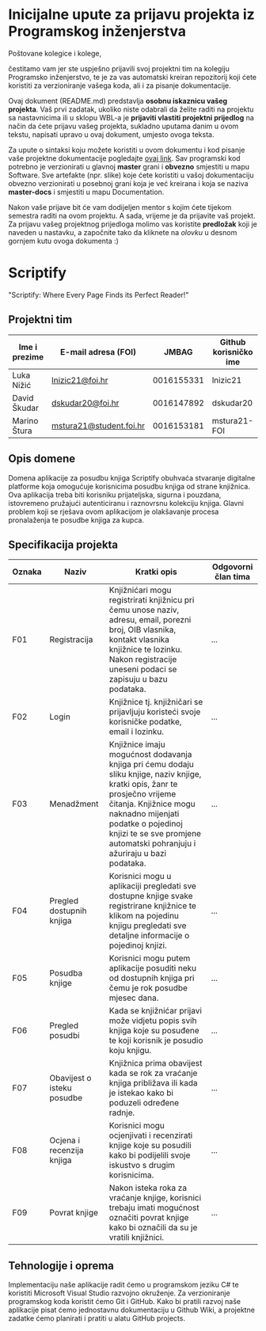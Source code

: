 # Inicijalne upute za prijavu projekta iz Programskog inženjerstva

Poštovane kolegice i kolege, 

čestitamo vam jer ste uspješno prijavili svoj projektni tim na kolegiju Programsko inženjerstvo, te je za vas automatski kreiran repozitorij koji ćete koristiti za verzioniranje vašega koda, ali i za pisanje dokumentacije.

Ovaj dokument (README.md) predstavlja **osobnu iskaznicu vašeg projekta**. Vaš prvi zadatak, ukoliko niste odabrali da želite raditi na projektu sa nastavnicima ili u sklopu WBL-a je **prijaviti vlastiti projektni prijedlog** na način da ćete prijavu vašeg projekta, sukladno uputama danim u ovom tekstu, napisati upravo u ovaj dokument, umjesto ovoga teksta.

Za upute o sintaksi koju možete koristiti u ovom dokumentu i kod pisanje vaše projektne dokumentacije pogledajte [ovaj link](https://guides.github.com/features/mastering-markdown/).
Sav programski kod potrebno je verzionirati u glavnoj **master** grani i **obvezno** smjestiti u mapu Software. Sve artefakte (npr. slike) koje ćete koristiti u vašoj dokumentaciju obvezno verzionirati u posebnoj grani koja je već kreirana i koja se naziva **master-docs** i smjestiti u mapu Documentation.

Nakon vaše prijave bit će vam dodijeljen mentor s kojim ćete tijekom semestra raditi na ovom projektu. A sada, vrijeme je da prijavite vaš projekt. Za prijavu vašeg projektnog prijedloga molimo vas koristite **predložak** koji je naveden u nastavku, a započnite tako da kliknete na *olovku* u desnom gornjem kutu ovoga dokumenta :) 

# Scriptify
"Scriptify: Where Every Page Finds its Perfect Reader!"

## Projektni tim

Ime i prezime | E-mail adresa (FOI) | JMBAG | Github korisničko ime
------------  | ------------------- | ----- | ---------------------
Luka Nižić | lnizic21@foi.hr | 0016155331 | lnizic21
David Škudar | dskudar20@foi.hr | 0016147892 | dskudar20
Marino Štura | mstura21@student.foi.hr | 0016153181 | mstura21-FOI
## Opis domene
Domena aplikacije za posudbu knjiga Scriptify obuhvaća stvaranje digitalne platforme koja omogućuje korisnicima posudbu knjiga od strane knjižnica. Ova aplikacija treba biti korisniku prijateljska, sigurna i pouzdana, istovremeno pružajući autenticiranu i raznovrsnu kolekciju knjiga. Glavni problem koji se rješava ovom aplikacijom je olakšavanje procesa pronalaženja te posudbe knjiga za kupca.

## Specifikacija projekta

Oznaka | Naziv | Kratki opis | Odgovorni član tima
------ | ----- | ----------- | -------------------
F01 | Registracija | Knjižnićari mogu registrirati knjižnicu pri čemu unose naziv, adresu, email, porezni broj, OIB vlasnika, kontakt vlasnika knjižnice te lozinku. Nakon registracije uneseni podaci se zapisuju u bazu podataka. | ...
F02 | Login | Knjižnice tj. knjižničari se prijavljuju koristeći svoje korisničke podatke, email i lozinku.| ...
F03 | Menadžment | Knjižnice imaju mogućnost dodavanja knjiga pri ćemu dodaju sliku knjige, naziv knjige, kratki opis, žanr te prosječno vrijeme čitanja. Knjižnice mogu naknadno mijenjati podatke o pojedinoj knjizi te se sve promjene automatski pohranjuju i ažuriraju u bazi podataka. | ...
F04 | Pregled dostupnih knjiga | Korisnici mogu u aplikaciji pregledati sve dostupne knjige svake registrirane knjižnice te klikom na pojedinu knjigu pregledati sve detaljne informacije o pojedinoj knjizi. |...
F05 | Posudba knjige | Korisnici mogu putem aplikacije posuditi neku od dostupnih knjiga pri čemu je rok posudbe mjesec dana.  | ...
F06 | Pregled posudbi | Kada se knjižnićar prijavi može vidjetu popis svih knjiga koje su posuđene te koji korisnik je posudio koju knjigu. | ...
F07 | Obavijest o isteku posudbe | Knjižnica prima obavijest kada se rok za vraćanje knjiga približava ili kada je istekao kako bi poduzeli određene radnje. | ...
F08 | Ocjena i recenzija knjiga | Korisnici mogu ocjenjivati i recenzirati knjige koje su posudili kako bi podijelili svoje iskustvo s drugim korisnicima. | ...
F09 | Povrat knjige | Nakon isteka roka za vraćanje knjige, korisnici trebaju imati mogućnost označiti povrat knjige kako bi označili da su je vratili knjižnici. | ...
## Tehnologije i oprema
Implementaciju naše aplikacije radit ćemo u programskom jeziku C# te koristiti Microsoft Visual Studio razvojno okruženje. Za verzioniranje programskog koda koristit ćemo Git i GitHub. Kako bi pratili razvoj naše aplikacije pisat ćemo jednostavnu dokumentaciju u Github Wiki, a projektne zadatke ćemo planirati i pratiti u alatu GitHub projects.
